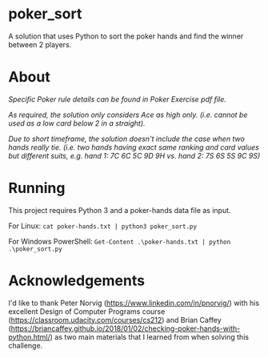 # poker_sort
A solution that uses Python to sort the poker hands and find the winner between 2 players.

# About
*Specific Poker rule details can be found in Poker Exercise pdf file.*

*As required, the solution only considers Ace as high only. (i.e. cannot be used as a low card below 2 in a straight).*

*Due to short timeframe, the solution doesn't include the case when two hands really tie. (i.e. two hands having exact same ranking and card values but different suits, e.g. hand 1: 7C 6C 5C 9D 9H vs. hand 2: 7S 6S 5S 9C 9S)*

# Running
This project requires Python 3 and a poker-hands data file as input.

For Linux: `cat poker-hands.txt | python3 poker_sort.py`

For Windows PowerShell: `Get-Content .\poker-hands.txt | python .\poker_sort.py`

# Acknowledgements
I'd like to thank Peter Norvig (https://www.linkedin.com/in/pnorvig/) with his excellent Design of Computer Programs course (https://classroom.udacity.com/courses/cs212) and Brian Caffey (https://briancaffey.github.io/2018/01/02/checking-poker-hands-with-python.html/) as two main materials that I learned from when solving this challenge.  
